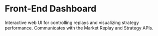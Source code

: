 # Front-End Dashboard
Interactive web UI for controlling replays and visualizing strategy performance.
Communicates with the Market Replay and Strategy APIs.
